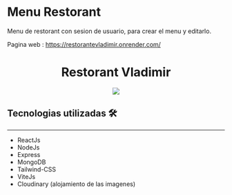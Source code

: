 # Menu Restorant
Menu de restorant con sesion de usuario, para crear el menu y editarlo.

Pagina web : https://restorantevladimir.onrender.com/

<h1 align="center" >Restorant Vladimir</h1>
<p align="center" ><img heigth="100px" src="https://res.cloudinary.com/imagenes-cloudinary/image/upload/v1694524606/RestoVladimir%20Screens/Captura01_wak0am.jpg"/></p> 

## Tecnologias utilizadas 🛠️
---

- ReactJs
- NodeJs
- Express
- MongoDB
- Tailwind-CSS
- ViteJs
- Cloudinary (alojamiento de las imagenes)
